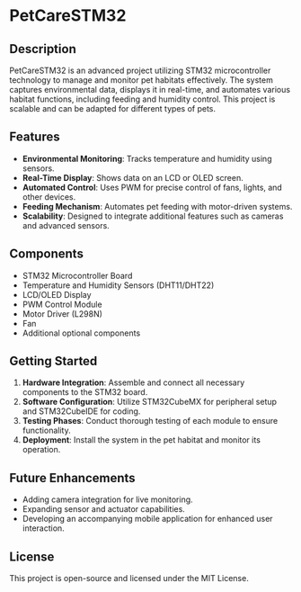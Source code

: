 <!--
 * @Date: 2024-08-07
 * @LastEditors: GoKo-Son626
 * @LastEditTime: 2024-08-07
 * @FilePath: \PetCareSTM32\README.md
 * @Description: 
-->
# PetCareSTM32

## Description
PetCareSTM32 is an advanced project utilizing STM32 microcontroller technology to manage and monitor pet habitats effectively. The system captures environmental data, displays it in real-time, and automates various habitat functions, including feeding and humidity control. This project is scalable and can be adapted for different types of pets.

## Features
- **Environmental Monitoring**: Tracks temperature and humidity using sensors.
- **Real-Time Display**: Shows data on an LCD or OLED screen.
- **Automated Control**: Uses PWM for precise control of fans, lights, and other devices.
- **Feeding Mechanism**: Automates pet feeding with motor-driven systems.
- **Scalability**: Designed to integrate additional features such as cameras and advanced sensors.

## Components
- STM32 Microcontroller Board
- Temperature and Humidity Sensors (DHT11/DHT22)
- LCD/OLED Display
- PWM Control Module
- Motor Driver (L298N)
- Fan
- Additional optional components

## Getting Started
1. **Hardware Integration**: Assemble and connect all necessary components to the STM32 board.
2. **Software Configuration**: Utilize STM32CubeMX for peripheral setup and STM32CubeIDE for coding.
3. **Testing Phases**: Conduct thorough testing of each module to ensure functionality.
4. **Deployment**: Install the system in the pet habitat and monitor its operation.

## Future Enhancements
- Adding camera integration for live monitoring.
- Expanding sensor and actuator capabilities.
- Developing an accompanying mobile application for enhanced user interaction.

## License
This project is open-source and licensed under the MIT License.